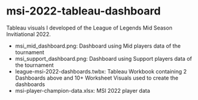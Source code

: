 # msi-2022-tableau-dashboard
Tableau visuals I developed of the League of Legends Mid Season Invitiational 2022.
- msi_mid_dashboard.png: Dashboard using Mid players data of the tournament
- msi_support_dashboard.png: Dashboard using Support players data of the tournament
- league-msi-2022-dashboards.twbx: Tableau Workbook containing 2 Dashboards above and 10+ Worksheet Visuals used to create the dashboards
- msi-player-champion-data.xlsx: MSI 2022 player data
